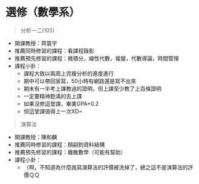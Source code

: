# 選修（數學系）

> 分析一二\(105\)

* 開課教授：齊震宇
* 推薦同時修習的課程：看課程錄影
* 推薦預先修習的課程：微積分，線性代數，複變，代數導論，時間管理
* 課程小卦：
  * 課程大致以兩周上完複分析的進度進行
  * 期中可以帶回家寫，50小時有網路還是寫不出來
  * 期末有一半考上課教過的證明，但上課至少教了上百條證明
  * 一定要精神飽滿的去上課
  * 如果沒修這堂課，畢業GPA+0.2
  * 但這堂課值得上一次XD~

> 演算法

* 開課教授：陳和麟
* 推薦同時修習的課程：顏嗣鈞資料結構
* 推薦預先修習的課程：離散數學（可能有幫助）
* 課程小卦：
  * （啊，不知道為什麼我寫演算法的評價被洗掉了，總之這不是演算法的評價ＱＱ

